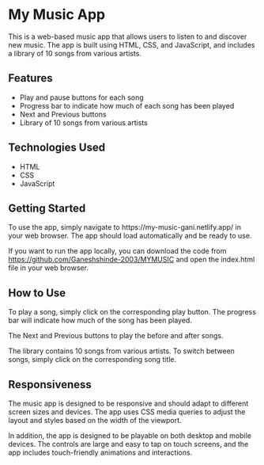 <h1>My Music App</h1>
<p>This is a web-based music app that allows users to listen to and discover new music. The app is built using HTML, CSS, and JavaScript, and includes a library of 10 songs from various artists.</p>

<h2>Features</h2>
<ul>
  <li>Play and pause buttons for each song</li>
  <li>Progress bar to indicate how much of each song has been played</li>
  <li>Next and Previous buttons</li>
  <li>Library of 10 songs from various artists</li>
</ul>

<h2>Technologies Used</h2>
<ul>
  <li>HTML</li>
  <li>CSS</li>
  <li>JavaScript</li>
</ul>

<h2>Getting Started</h2>
<p>To use the app, simply navigate to https://my-music-gani.netlify.app/ in your web browser. The app should load automatically and be ready to use.

If you want to run the app locally, you can download the code from https://github.com/Ganeshshinde-2003/MYMUSIC and open the index.html file in your web browser.</p>

<h2>How to Use</h2>
<p>To play a song, simply click on the corresponding play button. The progress bar will indicate how much of the song has been played.

The Next and Previous buttons to play the before and after songs.

The library contains 10 songs from various artists. To switch between songs, simply click on the corresponding song title.</p>

<h2>Responsiveness</h2>
<p>The music app is designed to be responsive and should adapt to different screen sizes and devices. The app uses CSS media queries to adjust the layout and styles based on the width of the viewport.

In addition, the app is designed to be playable on both desktop and mobile devices. The controls are large and easy to tap on touch screens, and the app includes touch-friendly animations and interactions.</p>


